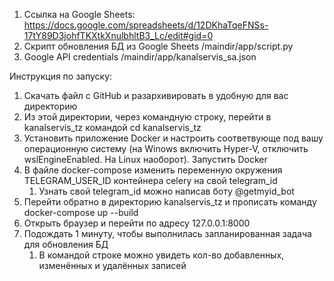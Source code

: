 1. Ссылка на Google Sheets: https://docs.google.com/spreadsheets/d/12DKhaTqeFNSs-17tY89D3johfTKXtkXnulbhltB3_Lc/edit#gid=0
2. Скрипт обновления БД из Google Sheets /maindir/app/script.py
3. Google API credentials /maindir/app/kanalservis_sa.json

Инструкция по запуску:

1) Скачать файл с GitHub и разархивировать в удобную для вас директорию
2) Из этой директории, через командную строку, перейти в kanalservis_tz командой cd kanalservis_tz
3) Установить приложение Docker и настроить соответвующе под вашу операционную систему (на Winows включить Hyper-V, отключить wslEngineEnabled. На Linux наоборот). Запустить Docker
4) В файле docker-compose изменить переменную окружения TELEGRAM_USER_ID контейнера celery на свой telegram_id
   1) Узнать свой telegram_id можно написав боту @getmyid_bot
5) Перейти обратно в директорию kanalservis_tz и прописать команду docker-compose up --build
6) Открыть браузер и перейти по адресу 127.0.0.1:8000
7) Подождать 1 минуту, чтобы выполнилась запланированная задача для обновления БД
   1) В командой строке можно увидеть кол-во добавленных, изменённых и удалённых записей
